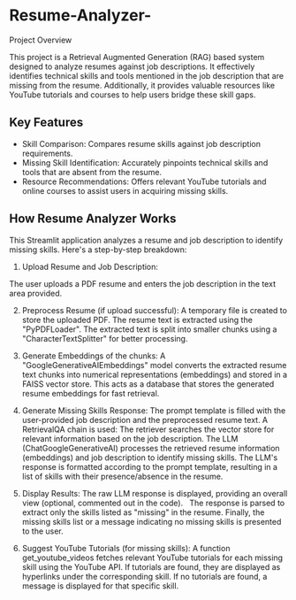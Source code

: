 # Resume-Analyzer-
Project Overview

This project is a Retrieval Augmented Generation (RAG) based system designed to analyze resumes against job descriptions. It effectively identifies technical skills and tools mentioned in the job description that are missing from the resume. Additionally, it provides valuable resources like YouTube tutorials and courses to help users bridge these skill gaps.

## Key Features

- Skill Comparison: Compares resume skills against job description requirements.
- Missing Skill Identification: Accurately pinpoints technical skills and tools that are absent from the resume.
- Resource Recommendations: Offers relevant YouTube tutorials and online courses to assist users in acquiring missing skills.


## How Resume Analyzer Works
This Streamlit application analyzes a resume and job description to identify missing skills. Here's a step-by-step breakdown:

1. Upload Resume and Job Description:

The user uploads a PDF resume and enters the job description in the text area provided.

2. Preprocess Resume (if upload successful):
A temporary file is created to store the uploaded PDF.
The resume text is extracted using the "PyPDFLoader".
The extracted text is split into smaller chunks using a "CharacterTextSplitter" for better processing.

3. Generate Embeddings of the chunks:
A "GoogleGenerativeAIEmbeddings" model converts the extracted resume text chunks into numerical representations (embeddings) and stored in a FAISS vector store. This acts as a database that stores the generated resume embeddings for fast retrieval.

4. Generate Missing Skills Response:
The prompt template is filled with the user-provided job description and the preprocessed resume text.
A RetrievalQA chain is used:
The retriever searches the vector store for relevant information based on the job description.
The LLM (ChatGoogleGenerativeAI) processes the retrieved resume information (embeddings) and job description to identify missing skills.
The LLM's response is formatted according to the prompt template, resulting in a list of skills with their presence/absence in the resume.

5. Display Results:
The raw LLM response is displayed, providing an overall view (optional, commented out in the code).   
The response is parsed to extract only the skills listed as "missing" in the resume.
Finally, the missing skills list or a message indicating no missing skills is presented to the user.

6. Suggest YouTube Tutorials (for missing skills):
A function get_youtube_videos fetches relevant YouTube tutorials for each missing skill using the YouTube API.
If tutorials are found, they are displayed as hyperlinks under the corresponding skill.
If no tutorials are found, a message is displayed for that specific skill.
